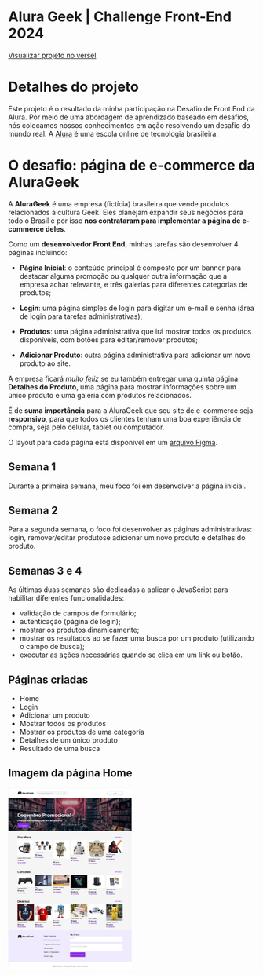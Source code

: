 # Alura Geek | Challenge Front-End 2024

[Visualizar projeto no versel](alurageek2024-9oh0dnwnm-jessica-abrantes-projects.vercel.app) 

# Detalhes do projeto

Este projeto é o resultado da minha participação na Desafio de Front End da Alura. Por meio de uma abordagem de aprendizado baseado em desafios, nós colocamos nossos conhecimentos em ação resolvendo um desafio do mundo real. A [Alura](https://www.alura.com.br) é uma escola online de tecnologia brasileira.

# O desafio: página de e-commerce da AluraGeek

A **AluraGeek** é uma empresa (fictícia) brasileira que vende produtos relacionados à cultura Geek. Eles planejam expandir seus negócios para todo o Brasil e por isso **nos contrataram para implementar a página de e-commerce deles**. 

Como um **desenvolvedor Front End**, minhas tarefas são desenvolver 4 páginas incluindo: 

- **Página Inicial**: o conteúdo principal é composto por um banner para destacar alguma promoção ou qualquer outra informação que a empresa achar relevante, e três galerias para diferentes categorias de produtos;

- **Login**: uma página simples de login para digitar um e-mail e senha (área de login para tarefas administrativas);

- **Produtos**: uma página administrativa que irá mostrar todos os produtos disponíveis, com botões para editar/remover produtos;

- **Adicionar Produto**: outra página administrativa para adicionar um novo produto ao site.

A empresa ficará *muito feliz* se eu também entregar uma quinta página: **Detalhes do Produto**, uma página para mostrar informações sobre um único produto e uma galeria com produtos relacionados.

É de **suma importância** para a AluraGeek que seu site de e-commerce seja **responsivo**, para que todos os clientes tenham uma boa experiência de compra, seja pelo celular, tablet ou computador.

O layout para cada página está disponível em um [arquivo Figma](https://www.figma.com/file/fR9qvy3gU53s2q5efeMpy9/AluraGeek---Challenge). 

## Semana 1

Durante a primeira semana, meu foco foi em desenvolver a página inicial.

## Semana 2

Para a segunda semana, o foco foi desenvolver as páginas administrativas: login, remover/editar produtose adicionar um novo produto e detalhes do produto.

## Semanas 3 e 4

As últimas duas semanas são dedicadas a aplicar o JavaScript para habilitar diferentes funcionalidades: 

- validação de campos de formulário;
- autenticação (página de login);
- mostrar os produtos dinamicamente;
- mostrar os resultados ao se fazer uma busca por um produto (utilizando o campo de busca);
- executar as ações necessárias quando se clica em um link ou botão.

## Páginas criadas

- Home
- Login
- Adicionar um produto
- Mostrar todos os produtos
- Mostrar os produtos de uma categoria
- Detalhes de um único produto
- Resultado de uma busca

## Imagem da página Home
<img src="index.png" width=50%>
